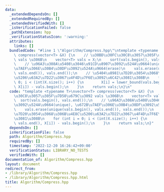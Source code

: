 ```yaml
---
data:
  _extendedDependsOn: []
  _extendedRequiredBy: []
  _extendedVerifiedWith: []
  _isVerificationFailed: false
  _pathExtension: hpp
  _verificationStatusIcon: ':warning:'
  attributes:
    links: []
  bundledCode: "#line 1 \"Algorithm/Compress.hpp\"\ntemplate <typename T>\nvector<T>\
    \ compress(vector<T> &X) {\n    // \u30BD\u30FC\u30C8\u3057\u305F\u7D50\u679C\u3092\
    \ vals \u306B\n    vector<T> vals = X;\n    sort(vals.begin(), vals.end());\n\
    \    // \u96A3\u308A\u5408\u3046\u91CD\u8907\u3092\u524A\u9664(unique), \u672B\
    \u7AEF\u306E\u30B4\u30DF\u3092\u524A\u9664(erase)\n    vals.erase(unique(vals.begin(),\
    \ vals.end()), vals.end());\n    // \u5404\u8981\u7D20\u3054\u3068\u306B\u4E8C\
    \u5206\u63A2\u7D22\u3067\u4F4D\u7F6E\u3092\u6C42\u3081\u308B\n    for (int i =\
    \ 0; i < (int)X.size(); i++) {\n        X[i] = lower_bound(vals.begin(), vals.end(),\
    \ X[i]) - vals.begin();\n    }\n    return vals;\n}\n"
  code: "template <typename T>\nvector<T> compress(vector<T> &X) {\n    // \u30BD\u30FC\
    \u30C8\u3057\u305F\u7D50\u679C\u3092 vals \u306B\n    vector<T> vals = X;\n  \
    \  sort(vals.begin(), vals.end());\n    // \u96A3\u308A\u5408\u3046\u91CD\u8907\
    \u3092\u524A\u9664(unique), \u672B\u7AEF\u306E\u30B4\u30DF\u3092\u524A\u9664(erase)\n\
    \    vals.erase(unique(vals.begin(), vals.end()), vals.end());\n    // \u5404\u8981\
    \u7D20\u3054\u3068\u306B\u4E8C\u5206\u63A2\u7D22\u3067\u4F4D\u7F6E\u3092\u6C42\
    \u3081\u308B\n    for (int i = 0; i < (int)X.size(); i++) {\n        X[i] = lower_bound(vals.begin(),\
    \ vals.end(), X[i]) - vals.begin();\n    }\n    return vals;\n}"
  dependsOn: []
  isVerificationFile: false
  path: Algorithm/Compress.hpp
  requiredBy: []
  timestamp: '2022-12-20 16:26:42+09:00'
  verificationStatus: LIBRARY_NO_TESTS
  verifiedWith: []
documentation_of: Algorithm/Compress.hpp
layout: document
redirect_from:
- /library/Algorithm/Compress.hpp
- /library/Algorithm/Compress.hpp.html
title: Algorithm/Compress.hpp
---
```

